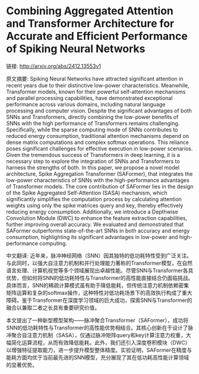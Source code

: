 # Combining Aggregated Attention and Transformer Architecture for Accurate and Efficient Performance of Spiking Neural Networks

链接: http://arxiv.org/abs/2412.13553v1

原文摘要:
Spiking Neural Networks have attracted significant attention in recent years
due to their distinctive low-power characteristics. Meanwhile, Transformer
models, known for their powerful self-attention mechanisms and parallel
processing capabilities, have demonstrated exceptional performance across
various domains, including natural language processing and computer vision.
Despite the significant advantages of both SNNs and Transformers, directly
combining the low-power benefits of SNNs with the high performance of
Transformers remains challenging. Specifically, while the sparse computing mode
of SNNs contributes to reduced energy consumption, traditional attention
mechanisms depend on dense matrix computations and complex softmax operations.
This reliance poses significant challenges for effective execution in low-power
scenarios. Given the tremendous success of Transformers in deep learning, it is
a necessary step to explore the integration of SNNs and Transformers to harness
the strengths of both. In this paper, we propose a novel model architecture,
Spike Aggregation Transformer (SAFormer), that integrates the low-power
characteristics of SNNs with the high-performance advantages of Transformer
models. The core contribution of SAFormer lies in the design of the Spike
Aggregated Self-Attention (SASA) mechanism, which significantly simplifies the
computation process by calculating attention weights using only the spike
matrices query and key, thereby effectively reducing energy consumption.
Additionally, we introduce a Depthwise Convolution Module (DWC) to enhance the
feature extraction capabilities, further improving overall accuracy. We
evaluated and demonstrated that SAFormer outperforms state-of-the-art SNNs in
both accuracy and energy consumption, highlighting its significant advantages
in low-power and high-performance computing.

中文翻译:
近年来，脉冲神经网络（SNN）因其独特的低功耗特性受到广泛关注。与此同时，以强大自注意力机制和并行处理能力著称的Transformer模型，在自然语言处理、计算机视觉等多个领域展现出卓越性能。尽管SNN与Transformer各具优势，但如何将SNN的低功耗特性与Transformer的高性能直接结合仍面临挑战。具体而言，SNN的稀疏计算模式虽有助于降低能耗，但传统注意力机制依赖密集矩阵运算和复杂的softmax操作，这种特性对低功耗场景下的高效执行构成了重大障碍。鉴于Transformer在深度学习领域的巨大成功，探索SNN与Transformer的融合以兼取二者之长具有重要研究价值。

本文提出了一种新型模型架构——脉冲聚合Transformer（SAFormer），成功将SNN的低功耗特性与Transformer的高性能优势相结合。其核心创新在于设计了脉冲聚合自注意力机制（SASA），仅通过脉冲矩阵query和key计算注意力权重，大幅简化运算流程，从而有效降低能耗。此外，我们还引入深度卷积模块（DWC）以增强特征提取能力，进一步提升模型整体精度。实验证明，SAFormer在精度与能耗方面均优于当前最先进的SNN模型，充分展现了其在低功耗高性能计算领域的显著优势。
